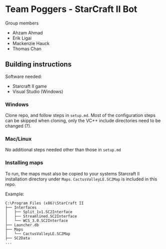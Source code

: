 
# Team Poggers - StarCraft II Bot

Group members
- Ahzam Ahmad
- Erik Ligai
- Mackenzie Hauck
- Thomas Chan


## Building instructions
Software needed:
* Starcraft II game
* Visual Studio (Windows)

### Windows
Clone repo, and follow steps in `setup.md`. Most of the configuration steps can be skipped when cloning, only the VC++ include directories need to be changed (?).

### Mac/Linux
No additional steps needed other than those in `setup.md`

### Installing maps
To run, the maps must also be copied to your systems Starcraft II installation directory under `Maps`. `CactusValleyLE.SC2Map` is included in this repo.

Example:
```
C:\Program Files (x86)\StarCraft II
├── Interfaces
│   ├── Split_1v1.SC2Interface
│   ├── Streamlined.SC2Interface
│   └── WCS_3.0.SC2Interface
├── Launcher.db
├── Maps
│   └── CactusValleyLE.SC2Map
├── SC2Data
...
```

